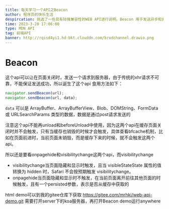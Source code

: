 ```yaml
---
title: 每天学习一个API之Beacon
author: 程序员的快乐生活
despircation: 挑选了一些具有较强兼容性的WEB API进行说明。Beacon 用于发送异步和非阻塞请求到服务器
time: 2023-3-20 17:06:00
type: MDN API 
tag: 前端API
banner: http://rqisd4yi1.hd-bkt.clouddn.com/brodchannel.drawio.png
---
```


# Beacon
这个api可以让在页面关闭时，发送一个请求到服务器，由于传统的xhr请求不可靠，不能保证发送成功，所以诞生了这个api
食用方法如下：
```javascript
navigator.sendBeacon(url);
navigator.sendBeacon(url, data);
```
`data` 可以是 ArrayBuffer、ArrayBufferView、Blob、DOMString、FormData或 URLSearchParams 类型的数据，数据是通过post请求发送的

注意这个api不能再unload和beforeUnload中使用，因为这两个api在缓存页面关闭时并不会触发，只有当缓存也销毁的时候才会触发，具体查看bfcache机制，比如在页面前进时，当前页面未销毁，而是缓存下来的时候，就不会触发这两个api。

所以还是要看onpagehide和visibilitychange这两个api，而visibilitychange
* visibilitychange当页面隐藏和显示时触发，且当 visibleStateState 属性的值转换为 hidden 时，Safari 不会按预期触发 visibilitychange。
* onpagehide当页面隐藏和显示时不触发，在当前页面离开前往其他页面的时候触发，且有一个persisted参数，表示是否从缓存中获取的

html demo可以到我的gitee仓库下获取
<https://gitee.com/mrhki/web-api-demo.git>
需要打开server下的koa服务器，再打开Beacon demo运行anywhere
